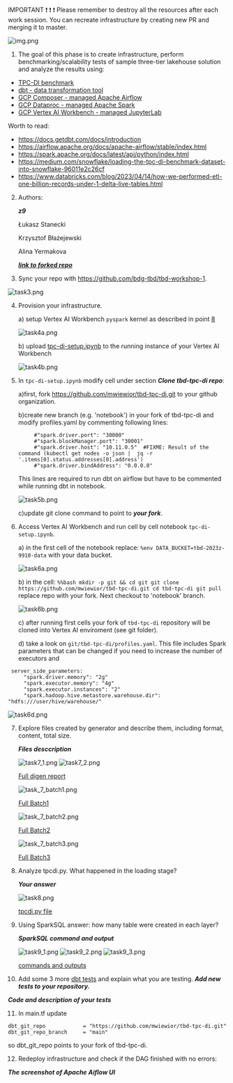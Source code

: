 IMPORTANT ❗ ❗ ❗ Please remember to destroy all the resources after each work session. You can recreate infrastructure by creating new PR and merging it to master.

![img.png](doc/figures/destroy.png)

1. The goal of this phase is to create infrastructure, perform benchmarking/scalability tests of sample three-tier lakehouse solution and analyze the results using:
* [TPC-DI benchmark](https://www.tpc.org/tpcdi/)
* [dbt - data transformation tool](https://www.getdbt.com/)
* [GCP Composer - managed Apache Airflow](https://cloud.google.com/composer?hl=pl)
* [GCP Dataproc - managed Apache Spark](https://spark.apache.org/)
* [GCP Vertex AI Workbench - managed JupyterLab](https://cloud.google.com/vertex-ai-notebooks?hl=pl)

Worth to read:
* https://docs.getdbt.com/docs/introduction
* https://airflow.apache.org/docs/apache-airflow/stable/index.html
* https://spark.apache.org/docs/latest/api/python/index.html
* https://medium.com/snowflake/loading-the-tpc-di-benchmark-dataset-into-snowflake-96011e2c26cf
* https://www.databricks.com/blog/2023/04/14/how-we-performed-etl-one-billion-records-under-1-delta-live-tables.html

2. Authors:

   ***z9***
   
   Łukasz Stanecki
   
   Krzysztof Błażejewski
   
   Alina Yermakova

   ***[link to forked repo](https://github.com/LukeStanecki/tbd-workshop-1)***

3. Sync your repo with https://github.com/bdg-tbd/tbd-workshop-1.

![task3.png](images/phase_2a/task_3/task3.png)

4. Provision your infrastructure.

    a) setup Vertex AI Workbench `pyspark` kernel as described in point [8](https://github.com/bdg-tbd/tbd-workshop-1/tree/v1.0.32#project-setup) 

    ![task4a.png](images/phase_2a/task_4/task4_a.png)

    b) upload [tpc-di-setup.ipynb](https://github.com/bdg-tbd/tbd-workshop-1/blob/v1.0.36/notebooks/tpc-di-setup.ipynb) to 
the running instance of your Vertex AI Workbench

   ![task4b.png](images/phase_2a/task_4/task4_b.png)

5. In `tpc-di-setup.ipynb` modify cell under section ***Clone tbd-tpc-di repo***:

   a)first, fork https://github.com/mwiewior/tbd-tpc-di.git to your github organization.

   b)create new branch (e.g. 'notebook') in your fork of tbd-tpc-di and modify profiles.yaml by commenting following lines:
   ```  
        #"spark.driver.port": "30000"
        #"spark.blockManager.port": "30001"
        #"spark.driver.host": "10.11.0.5"  #FIXME: Result of the command (kubectl get nodes -o json |  jq -r '.items[0].status.addresses[0].address')
        #"spark.driver.bindAddress": "0.0.0.0"
   ```
   This lines are required to run dbt on airflow but have to be commented while running dbt in notebook.

   ![task5b.png](images/phase_2a/task_5/task_5b.png)

   c)update git clone command to point to ***your fork***.

 


6. Access Vertex AI Workbench and run cell by cell notebook `tpc-di-setup.ipynb`.

    a) in the first cell of the notebook replace: `%env DATA_BUCKET=tbd-2023z-9910-data` with your data bucket.

    ![task6a.png](images/phase_2a/task_6/task_6a.png)


   b) in the cell:
         ```%%bash
         mkdir -p git && cd git
         git clone https://github.com/mwiewior/tbd-tpc-di.git
         cd tbd-tpc-di
         git pull
         ```
      replace repo with your fork. Next checkout to 'notebook' branch.

      ![task6b.png](images/phase_2a/task_6/task_6b.png)

   
    c) after running first cells your fork of `tbd-tpc-di` repository will be cloned into Vertex AI  enviroment (see git folder).

    d) take a look on `git/tbd-tpc-di/profiles.yaml`. This file includes Spark parameters that can be changed if you need to increase the number of executors and
  ```
   server_side_parameters:
       "spark.driver.memory": "2g"
       "spark.executor.memory": "4g"
       "spark.executor.instances": "2"
       "spark.hadoop.hive.metastore.warehouse.dir": "hdfs:///user/hive/warehouse/"
  ```

   ![task6d.png](images/phase_2a/task_6/task_6d.png)

7. Explore files created by generator and describe them, including format, content, total size.

   ***Files desccription***

   ![task7_1.png](images/phase_2a/task_7/task_7_1.png)
   ![task7_2.png](images/phase_2a/task_7/task_7_2.png)

   [Full digen report](phase2_data/task_7/task7_digen_report.txt)

   ![task_7_batch1.png](images/phase_2a/task_7/task_7_batch1.png)

   [Full Batch1](phase2_data/task_7/batch1.txt)

   ![task_7_batch2.png](images/phase_2a/task_7/task_7_batch2.png)

   [Full Batch2](phase2_data/task_7/batch2.txt)

   ![task_7_batch3.png](images/phase_2a/task_7/task_7_batch3.png)

   [Full Batch3](phase2_data/task_7/batch3.txt)


8. Analyze tpcdi.py. What happened in the loading stage?

   ***Your answer***

   ![task8.png](images/phase_2a/task_8/task_8.png)

   [tpcdi.py file](https://github.com/LukeStanecki/tbd-tpc-di/blob/main/tpcdi.py)

9. Using SparkSQL answer: how many table were created in each layer?

   ***SparkSQL command and output***

   ![task9_1.png](images/phase_2a/task_9/task9_1.png)
   ![task9_2.png](images/phase_2a/task_9/task9_2.png)
   ![task9_3.png](images/phase_2a/task_9/task9_3.png)

   [commands and outputs](phase2_data/task_9/task9.txt)

10. Add some 3 more [dbt tests](https://docs.getdbt.com/docs/build/tests) and explain what you are testing. ***Add new tests to your repository.***

   ***Code and description of your tests***

11. In main.tf update
   ```
   dbt_git_repo            = "https://github.com/mwiewior/tbd-tpc-di.git"
   dbt_git_repo_branch     = "main"
   ```
   so dbt_git_repo points to your fork of tbd-tpc-di. 

12. Redeploy infrastructure and check if the DAG finished with no errors:

***The screenshot of Apache Aiflow UI***
